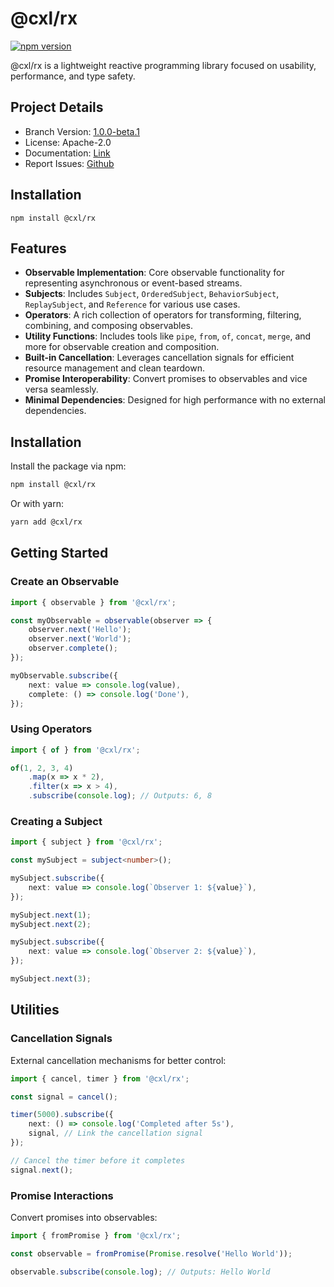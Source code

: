 # @cxl/rx 
	
[![npm version](https://badge.fury.io/js/%40cxl%2Frx.svg)](https://badge.fury.io/js/%40cxl%2Frx)

@cxl/rx is a lightweight reactive programming library focused on usability, performance, and type safety.

## Project Details

-   Branch Version: [1.0.0-beta.1](https://npmjs.com/package/@cxl/rx/v/1.0.0-beta.1)
-   License: Apache-2.0
-   Documentation: [Link](https://cxlio.github.io/open/rx)
-   Report Issues: [Github](https://github.com/cxlio/open/issues)

## Installation

	npm install @cxl/rx

## Features

-   **Observable Implementation**: Core observable functionality for representing asynchronous or event-based streams.
-   **Subjects**: Includes `Subject`, `OrderedSubject`, `BehaviorSubject`, `ReplaySubject`, and `Reference` for various use cases.
-   **Operators**: A rich collection of operators for transforming, filtering, combining, and composing observables.
-   **Utility Functions**: Includes tools like `pipe`, `from`, `of`, `concat`, `merge`, and more for observable creation and composition.
-   **Built-in Cancellation**: Leverages cancellation signals for efficient resource management and clean teardown.
-   **Promise Interoperability**: Convert promises to observables and vice versa seamlessly.
-   **Minimal Dependencies**: Designed for high performance with no external dependencies.

## Installation

Install the package via npm:

```sh
npm install @cxl/rx
```

Or with yarn:

```sh
yarn add @cxl/rx
```

## Getting Started

### Create an Observable

```typescript
import { observable } from '@cxl/rx';

const myObservable = observable(observer => {
	observer.next('Hello');
	observer.next('World');
	observer.complete();
});

myObservable.subscribe({
	next: value => console.log(value),
	complete: () => console.log('Done'),
});
```

### Using Operators

```typescript
import { of } from '@cxl/rx';

of(1, 2, 3, 4)
	.map(x => x * 2),
	.filter(x => x > 4),
	.subscribe(console.log); // Outputs: 6, 8
```

### Creating a Subject

```typescript
import { subject } from '@cxl/rx';

const mySubject = subject<number>();

mySubject.subscribe({
	next: value => console.log(`Observer 1: ${value}`),
});

mySubject.next(1);
mySubject.next(2);

mySubject.subscribe({
	next: value => console.log(`Observer 2: ${value}`),
});

mySubject.next(3);
```

## Utilities

### Cancellation Signals

External cancellation mechanisms for better control:

```typescript
import { cancel, timer } from '@cxl/rx';

const signal = cancel();

timer(5000).subscribe({
	next: () => console.log('Completed after 5s'),
	signal, // Link the cancellation signal
});

// Cancel the timer before it completes
signal.next();
```

### Promise Interactions

Convert promises into observables:

```typescript
import { fromPromise } from '@cxl/rx';

const observable = fromPromise(Promise.resolve('Hello World'));

observable.subscribe(console.log); // Outputs: Hello World
```
